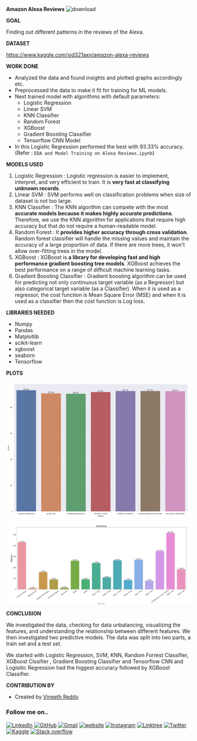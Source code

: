 
  

**Amazon Alexa Reviews**
![download](https://www.voxco.com/wp-content/uploads/2021/09/Sentiment-Analysis1.jpg)
  

**GOAL**

  
Finding out different patterns in the reviews of the Alexa.
  

**DATASET**

  

https://www.kaggle.com/sid321axn/amazon-alexa-reviews

  

  

**WORK DONE**

* Analyzed the data and found insights and plotted graphs accordingly etc.
* Preprocessed the data to make it fit for training for ML models.
* Next trained model with algorithms with default parameters:
	* Logistic Regression
	* Linear SVM
	* KNN Classifier
	* Random Forest
	* XGBoost
	* Gradient Boosting Classifier
	* Tensorflow CNN Model
* In this 	Logistic Regression performed the best with 93.33% accuracy. (Refer : `EDA and Model Training on Alexa Reviews.ipynb`)
  

**MODELS USED**

1. Logistic Regression : Logistic regression is easier to implement, interpret, and very efficient to train. It is **very fast at classifying unknown records**.
2. Linear SVM : SVM performs well on classification problems when size of dataset is not too large.
3. KNN Classifier : The KNN algorithm can compete with the most **accurate models because it makes highly accurate predictions**. Therefore, we use the KNN algorithm for applications that require high accuracy but that do not require a human-readable model.
4. Random Forest : It **provides higher accuracy through cross validation**. Random forest classifier will handle the missing values and maintain the accuracy of a large proportion of data. If there are more trees, it won't allow over-fitting trees in the model.
5. XGBoost : XGBoost is **a library for developing fast and high performance gradient boosting tree models**. XGBoost achieves the best performance on a range of difficult machine learning tasks.
6. Gradient Boosting Classifier : Gradient boosting algorithm can be used for predicting not only continuous target variable (as a Regressor) but also categorical target variable (as a Classifier). When it is used as a regressor, the cost function is Mean Square Error (MSE) and when it is used as a classifier then the cost function is Log loss.

**LIBRARIES NEEDED**

* Numpy
* Pandas
* Matplotlib
* scikit-learn
* xgboost
* seaborn
* Tensorflow
  
  

**PLOTS**

![Model Accuracies](../Images/model_accuracy.jpg "Model Accuracies")
![Reviews on Different Varients](../Images/reviews_per_variation.jpg "Reviews on Different Varients")
  

**CONCLUSION**

  

We investigated the data, checking for data unbalancing, visualizing the features, and understanding the relationship between different features. We then investigated two predictive models. The data was split into two parts, a train set and a test set.

We started with Logistic Regression, SVM, KNN, Random Forrest Classifier, XGBoost Clssifier , Gradient Boosting Classifier and Tensorflow CNN and Logisitic Regression had the higgest accuracy followed by XGBoost Classifier.

  

**CONTRIBUTION BY**

- Created by [Vineeth Reddy](https://linktr.ee/vineethreddy1997)

### Follow me on..
[![LinkedIn](https://img.shields.io/badge/linkedin-%230077B5.svg?style=for-the-badge&logo=linkedin&logoColor=white)](https://www.linkedin.com/in/vineethreddy1997/)
[![GitHub](https://img.shields.io/badge/github-%23121011.svg?style=for-the-badge&logo=github&logoColor=white)](https://github.com/VineethReddy1997)
[![Gmail](https://img.shields.io/badge/Gmail-D14836?style=for-the-badge&logo=gmail&logoColor=white)](mailto:vineethreddywithds@gmail.com)
[![website](https://img.shields.io/badge/website-000000?style=for-the-badge&logo=About.me&logoColor=white)](https://vineethdata.github.io/)
[![Instagram](https://img.shields.io/badge/Instagram-E4405F?style=for-the-badge&logo=instagram&logoColor=white)](https://www.instagram.com/vineeth_reddy_2426/)
[![Linktree](https://img.shields.io/badge/linktree-39E09B?style=for-the-badge&logo=linktree&logoColor=white)](https://linktr.ee/vineethreddy1997)
[![Twitter](https://img.shields.io/badge/Twitter-1DA1F2?style=for-the-badge&logo=twitter&logoColor=white)](https://twitter.com/gangulavineeth1)
[![Kaggle](https://img.shields.io/badge/Kaggle-20BEFF?style=for-the-badge&logo=Kaggle&logoColor=white)](https://www.kaggle.com/vineethreddygangula)
[![Stack overflow](https://img.shields.io/badge/Stack_Overflow-FE7A16?style=for-the-badge&logo=stack-overflow&logoColor=white)](https://stackoverflow.com/users/18168904/vineeth-reddy-gangula)
